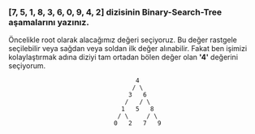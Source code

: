 <h3> [7, 5, 1, 8, 3, 6, 0, 9, 4, 2] dizisinin Binary-Search-Tree aşamalarını yazınız.</h3>

Öncelikle root olarak alacağımız değeri seçiyoruz. Bu değer rastgele seçilebilir veya sağdan veya soldan ilk değer alınabilir. Fakat ben işimizi kolaylaştırmak adına diziyi tam ortadan bölen değer olan <b>'4'</b> değerini seçiyorum.
```
                                   4
                                  / \
                                 3   6
                                /   / \
                               1   5   8
                              / \     / \
                             0   2   7   9  
```
